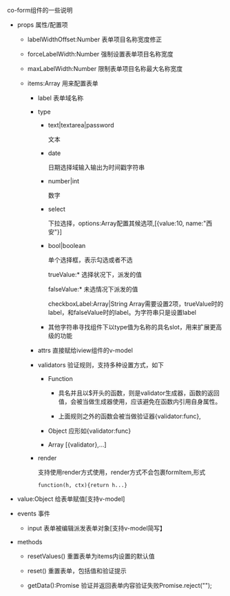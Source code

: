 co-form组件的一些说明

-   props 属性/配置项

    -   labelWidthOffset:Number     表单项目名称宽度修正
    
    -   forceLabelWidth:Number      强制设置表单项目名称宽度
    
    -   maxLabelWidth:Number        限制表单项目名称最大名称宽度
    
    -   items:Array                 用来配置表单
        
        -   label                   表单域名称
      
        -   type
        
            -   text|textarea|password
            
                文本
            
            -   date            
            
                日期选择域输入输出为时间戳字符串
            
            -   number|int  
            
                数字
                
            -   select
            
                下拉选择，options:Array配置其候选项,[{value:10, name:"西安"}]
                
            -   bool|boolean
            
                单个选择框，表示勾选或者不选
                
                trueValue:* 选择状况下，派发的值
                 
                falseValue:*  未选情况下派发的值
                 
                checkboxLabel:Array|String  Array需要设置2项，trueValue时的label，和falseValue时的label。为字符串只是设置label
                
            -   其他字符串寻找组件下以type值为名称的具名slot，用来扩展更高级的功能
            
        -   attrs 直接赋给iview组件的v-model
        
        -   validators 验证规则，支持多种设置方式，如下
        
            -   Function
            
                -   具名并且以$开头的函数，则是validator生成器，函数的返回值，会被当做生成器使用，应该避免在函数内引用自身属性。
                
                -   上面规则之外的函数会被当做验证器{validator:func},
                
            -   Object  应形如{validator:func}
            
            -   Array   [{validator},...]
        
        -   render 
        
            支持使用render方式使用，render方式不会包裹formItem,形式
            
            ``function(h, ctx){return h...}``
           
                
-   value:Object                给表单赋值[支持v-model]
    
    
-   events 事件
    
    -   input                       表单被编辑派发表单对象[支持v-model简写】
    
-   methods

    -   resetValues()               重置表单为items内设置的默认值
    
    -   reset()                     重置表单，包括值和验证提示
    
    -   getData():Promise           验证并返回表单内容验证失败Promise.reject("");
        
        